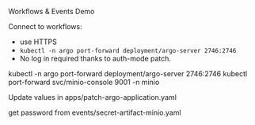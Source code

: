 Workflows & Events Demo

Connect to workflows:
- use HTTPS
- `kubectl -n argo port-forward deployment/argo-server 2746:2746`
- No log in required thanks to auth-mode patch.

kubectl -n argo port-forward deployment/argo-server 2746:2746
kubectl port-forward svc/minio-console 9001 -n minio

Update values in apps/patch-argo-application.yaml

get password from events/secret-artifact-minio.yaml
